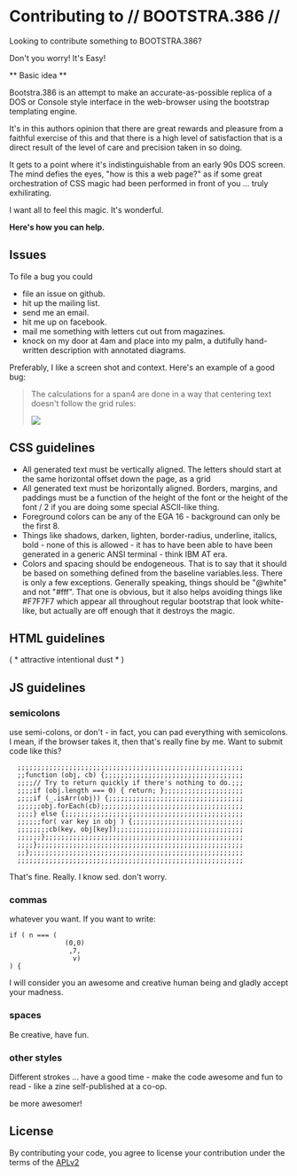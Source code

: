 # Contributing to // BOOTSTRA.386 //

Looking to contribute something to BOOTSTRA.386?

Don't you worry! It's Easy!

** Basic idea **

Bootstra.386 is an attempt to make an accurate-as-possible replica of a DOS or Console style interface in the web-browser using the bootstrap templating engine.  

It's in this authors opinion that there are great rewards and pleasure from a faithful exercise of this and that there is a high level of satisfaction that is a direct result of the level of care and precision taken in so doing.

It gets to a point where it's indistinguishable from an early 90s DOS screen.  The mind defies the eyes, "how is this a web page?" as if some great orchestration of CSS magic had been performed in front of you ... truly exhilirating.  

I want all to feel this magic.  It's wonderful.

**Here's how you can help.**

## Issues

To file a bug you could 

 * file an issue on github.
 * hit up the mailing list.
 * send me an email.
 * hit me up on facebook.
 * mail me something with letters cut out from magazines.
 * knock on my door at 4am and place into my palm, a dutifully hand-written description with annotated diagrams.
 
Preferably, I like a screen shot and context. Here's an example of a good bug:

> The calculations for a span4 are done in a way that centering text doesn't follow the grid rules:
>
> <img src=http://i.imgur.com/hTiYHSB.png>


## CSS guidelines

  * All generated text must be vertically aligned.  The letters should start at the same horizontal offset down the page, as a grid
  * All generated text must be horizontally aligned.  Borders, margins, and paddings must be a function of the height of the font or
    the height of the font / 2 if you are doing some special ASCII-like thing.
  * Foreground colors can be any of the EGA 16 - background can only be the first 8.
  * Things like shadows, darken, lighten, border-radius, underline, italics, bold - none of this is allowed - it has to have been able to have been generated in a generic ANSI terminal - think IBM AT era.
  * Colors and spacing should be endogeneous.  That is to say that it should be based on something defined from the baseline variables.less.  There is only a few exceptions.  Generally speaking, things should be "@white" and not "#fff".  That one is obvious, but it also helps avoiding things like #F7F7F7 which appear all throughout regular bootstrap that look white-like, but actually are off enough that it destroys the magic.

## HTML guidelines

( * attractive intentional dust * )

## JS guidelines

### semicolons
use semi-colons, or don't - in fact, you can pad everything with semicolons.
I mean, if the browser takes it, then that's really fine by me. Want to submit code like this?

      ;;;;;;;;;;;;;;;;;;;;;;;;;;;;;;;;;;;;;;;;;;;;;;;;;;;;;;;;;
      ;;function (obj, cb) {;;;;;;;;;;;;;;;;;;;;;;;;;;;;;;;;;;;
      ;;;;// Try to return quickly if there's nothing to do.;;;
      ;;;;if (obj.length === 0) { return; };;;;;;;;;;;;;;;;;;;;
      ;;;;if (_.isArr(obj)) {;;;;;;;;;;;;;;;;;;;;;;;;;;;;;;;;;;
      ;;;;;;obj.forEach(cb);;;;;;;;;;;;;;;;;;;;;;;;;;;;;;;;;;;;
      ;;;;} else {;;;;;;;;;;;;;;;;;;;;;;;;;;;;;;;;;;;;;;;;;;;;;
      ;;;;;;for( var key in obj ) {;;;;;;;;;;;;;;;;;;;;;;;;;;;;
      ;;;;;;;;cb(key, obj[key]);;;;;;;;;;;;;;;;;;;;;;;;;;;;;;;;
      ;;;;;;};;;;;;;;;;;;;;;;;;;;;;;;;;;;;;;;;;;;;;;;;;;;;;;;;;
      ;;;;};;;;;;;;;;;;;;;;;;;;;;;;;;;;;;;;;;;;;;;;;;;;;;;;;;;;
      ;;};;;;;;;;;;;;;;;;;;;;;;;;;;;;;;;;;;;;;;;;;;;;;;;;;;;;;;
      ;;;;;;;;;;;;;;;;;;;;;;;;;;;;;;;;;;;;;;;;;;;;;;;;;;;;;;;;;

That's fine. Really. I know sed. don't worry.

### commas
whatever you want.  If  you want to write:

    if ( n === (  
                  (0,0)
                   ,7,  
                    v)
    ) {

I will consider you an awesome and creative human being and gladly accept your madness.

### spaces

Be creative, have fun.

### other styles

Different strokes ... have a good time - make the code awesome and fun to read - like a zine self-published at a co-op. 

be more awesomer!

## License

By contributing your code, you agree to license your contribution under the terms of the [APLv2](LICENSE)

